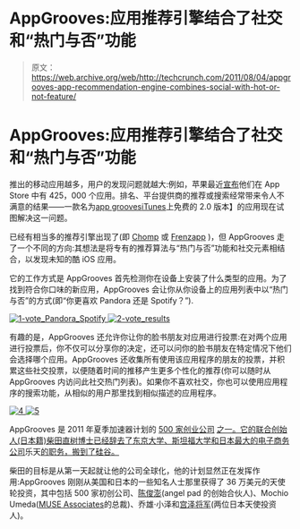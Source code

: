 # AppGrooves:应用推荐引擎结合了社交和“热门与否”功能 

> 原文：<https://web.archive.org/web/http://techcrunch.com/2011/08/04/appgrooves-app-recommendation-engine-combines-social-with-hot-or-not-feature/>

# AppGrooves:应用推荐引擎结合了社交和“热门与否”功能

推出的移动应用越多，用户的发现问题就越大:例如，苹果最近[宣布](https://web.archive.org/web/20230204183149/https://techcrunch.com/2011/07/07/apples-app-store-crosses-15b-app-downloads-adds-1b-downloads-in-past-month/)他们在 App Store 中有 425，000 个应用。排名、平台提供商的推荐或搜索经常带来令人不满意的结果——一款名为[app grooves](https://web.archive.org/web/20230204183149/http://appgrooves.com/)[iTunes](https://web.archive.org/web/20230204183149/http://itunes.apple.com/us/app/id423085882?mt=8)上免费的 2.0 版本】的应用现在试图解决这一问题。

已经有相当多的推荐引擎出现了(即 [Chomp](https://web.archive.org/web/20230204183149/http://chomp.com/) 或 [Frenzapp](https://web.archive.org/web/20230204183149/http://www.frenzapp.com/) )，但 AppGrooves 走了一个不同的方向:其想法是将专有的推荐算法与“热门与否”功能和社交元素相结合，以发现未知的酷 iOS 应用。

它的工作方式是 AppGrooves 首先检测你在设备上安装了什么类型的应用。为了找到符合你口味的新应用，AppGrooves 会让你从你设备上的应用列表中以“热门与否”的方式(即“你更喜欢 Pandora 还是 Spotify？”).

[![](img/8978b1aec0b26336999bebdcf91a0ca4.png "1-vote_Pandora_Spotify") ](https://web.archive.org/web/20230204183149/https://techcrunch.com/wp-content/uploads/2011/08/1-vote_pandora_spotify.png) [ ![](img/536842560cb6723867635ae2587f6368.png "2-vote_results")](https://web.archive.org/web/20230204183149/https://techcrunch.com/wp-content/uploads/2011/08/2-vote_results.png)

有趣的是，AppGrooves 还允许你让你的脸书朋友对应用进行投票:在对两个应用进行投票后，你不仅可以分享你的决定，还可以问你的脸书朋友在特定情况下他们会选择哪个应用。AppGrooves 还收集所有使用该应用程序的朋友的投票，并积累这些社交投票，以便随着时间的推移产生更多个性化的推荐(你可以随时从 AppGrooves 内访问此社交热门列表)。如果你不喜欢社交，你也可以使用应用程序的搜索功能，从相似的用户那里找到相似描述的应用程序。

[![](img/5ff523ef49bb9ab946d2a29ca2e6cf6f.png "4") ](https://web.archive.org/web/20230204183149/https://techcrunch.com/wp-content/uploads/2011/08/4.png) [ ![](img/1b660b928329499023329a9d6a51b02b.png "5")](https://web.archive.org/web/20230204183149/https://techcrunch.com/wp-content/uploads/2011/08/5.png)

AppGrooves 是 2011 年夏季加速器计划的 [500 家创业公司](https://web.archive.org/web/20230204183149/http://www.500startups.com/) [之一。它的联合创始人(日本籍)柴田直树博士已经辞去了东京大学、斯坦福大学和日本最大的电子商务公司](https://web.archive.org/web/20230204183149/https://techcrunch.com/2011/06/09/500-startups-unveils-its-2nd-batch-from-foodspotting-for-fashion-to-iron-chef-in-your-livingroom/)乐天[的职务，搬到了硅谷。](https://web.archive.org/web/20230204183149/http://global.rakuten.com/en/)

柴田的目标是从第一天起就让他的公司全球化，他的计划显然正在发挥作用:AppGrooves 刚刚从美国和日本的一些知名人士那里获得了 36 万美元的天使轮投资，其中包括 500 家初创公司、[陈俊澎](https://web.archive.org/web/20230204183149/http://www.crunchbase.com/person/richard-chen-3)(angel pad 的创始合伙人)、Mochio Umeda([MUSE Associates](https://web.archive.org/web/20230204183149/http://www.museassoc.com/en/)的总裁)、乔雄·小泽和[宫泽将军](https://web.archive.org/web/20230204183149/http://www.crunchbase.com/person/gen-miyazawa)(两位日本天使投资人)。